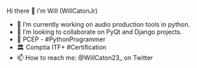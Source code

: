 Hi there 👋 i'm Will (WillCatonJr)

- 🎨 I’m currently working on audio production tools in python.
- 👯 I’m looking to collaborate on PyQt and Django projects.
- 🥂 PCEP - #PythonProgrammer
- 🏛 Comptia ITF+ #Certification
- 📫 How to reach me: @WillCaton23_ on Twitter 

